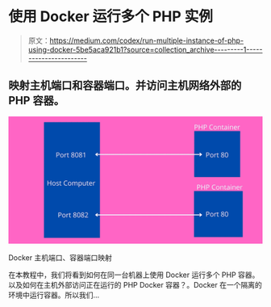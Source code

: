 # 使用 Docker 运行多个 PHP 实例

> 原文：<https://medium.com/codex/run-multiple-instance-of-php-using-docker-5be5aca921b1?source=collection_archive---------1----------------------->

## 映射主机端口和容器端口。并访问主机网络外部的 PHP 容器。

![](img/67f8faf3475dadd044f6331fa0b47c3e.png)

Docker 主机端口、容器端口映射

在本教程中，我们将看到如何在同一台机器上使用 Docker 运行多个 PHP 容器。以及如何在主机外部访问正在运行的 PHP Docker 容器？。Docker 在一个隔离的环境中运行容器。所以我们…